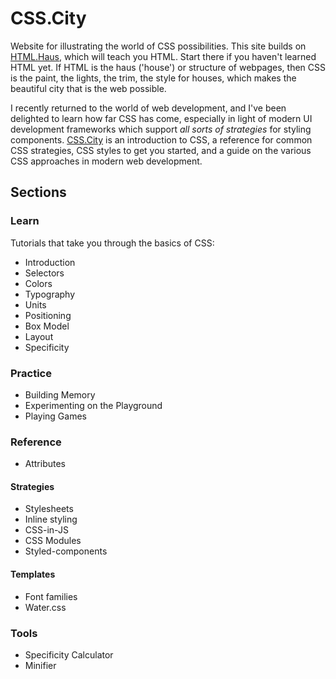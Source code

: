 # CSS.City

Website for illustrating the world of CSS possibilities. This site builds on [HTML.Haus](https://html.haus/), which will teach you HTML. Start there if you haven't learned HTML yet. If HTML is the haus ('house') or structure of webpages, then CSS is the paint, the lights, the trim, the style for houses, which makes the beautiful city that is the web possible.

I recently returned to the world of web development, and I've been delighted to learn how far CSS has come, especially in light of modern UI development frameworks which support _all sorts of strategies_ for styling components. [CSS.City](https://css.city/) is an introduction to CSS, a reference for common CSS strategies, CSS styles to get you started, and a guide on the various CSS approaches in modern web development.

## Sections

### Learn

Tutorials that take you through the basics of CSS:
- Introduction
- Selectors
- Colors
- Typography
- Units
- Positioning
- Box Model
- Layout
- Specificity

### Practice

- Building Memory
- Experimenting on the Playground
- Playing Games

### Reference

- Attributes

#### Strategies

- Stylesheets
- Inline styling
- CSS-in-JS
- CSS Modules
- Styled-components

#### Templates

- Font families
- Water.css

### Tools

- Specificity Calculator
- Minifier